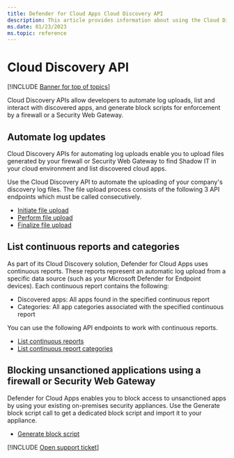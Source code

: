 ```yaml
---
title: Defender for Cloud Apps Cloud Discovery API
description: This article provides information about using the Cloud Discovery API.
ms.date: 01/23/2023
ms.topic: reference
---
```

# Cloud Discovery API

[!INCLUDE [Banner for top of topics](includes/banner.md)]

Cloud Discovery APIs allow developers to automate log uploads, list and interact with discovered apps, and generate block scripts for enforcement by a firewall or a Security Web Gateway.

## Automate log updates

Cloud Discovery APIs for automating log uploads enable you to upload files generated by your firewall or Security Web Gateway to find Shadow IT in your cloud environment and list discovered cloud apps.

Use the Cloud Discovery API to automate the uploading of your company's discovery log files. The file upload process consists of the following 3 API endpoints which must be called consecutively.

- [Initiate file upload](api-discovery-initiate.md)
- [Perform file upload](api-discovery-perform.md)
- [Finalize file upload](api-discovery-finalize.md)

## List continuous reports and categories

As part of its Cloud Discovery solution, Defender for Cloud Apps uses continuous reports. These reports represent an automatic log upload from a specific data source (such as your Microsoft Defender for Endpoint devices). Each continuous report contains the following:

- Discovered apps: All apps found in the specified continuous report
- Categories: All app categories associated with the specified continuous report

You can use the following API endpoints to work with continuous reports.

- [List continuous reports](api-discovery-list-streams.md)
- [List continuous report categories](api-discovery-list-categories.md)

## Blocking unsanctioned applications using a firewall or Security Web Gateway

Defender for Cloud Apps enables you to block access to unsanctioned apps by using your existing on-premises security appliances. Use the Generate block script call to get a dedicated block script and import it to your appliance.

- [Generate block script](api-discovery-script.md)

[!INCLUDE [Open support ticket](includes/support.md)]
